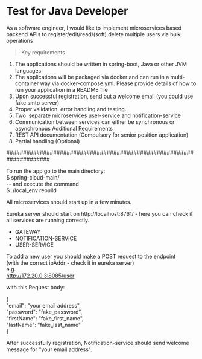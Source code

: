 # Test for Java Developer
As a software engineer, I would like to implement microservices based backend APIs to register/edit/read/(soft) delete multiple users via ​ bulk operations
> Key requirements
  1. The applications should be written in spring-boot, Java or other JVM languages
  2. The applications will be packaged via docker and can run in a multi-container way via
      docker-compose.yml. Please provide details of how to run your application in a README file
  3. Upon successful registration, send out a welcome email (you could use fake smtp server)
  4. Proper validation, error handling and testing.
  5. Two ​ separate microservices​ user-service and notification-service
  6. Communication between services can either be synchronous or asynchronous
Additional Requirements
  1. REST API documentation (Compulsory for senior position application)
  2. Partial handling (Optional)

#####################################################################

To run the app go to the main directory:<br>
$ spring-cloud-main/   <br> -- and execute the command<br>
$ ./local_env rebuild

All microservices should start up in a few minutes.

Eureka server should start on http://localhost:8761/ - here you can check if all services are running correctly.<br>
 - GATEWAY<br>
 - NOTIFICATION-SERVICE<br>
 - USER-SERVICE

To add a new user you should make a POST request to the endpoint <br>
(with the correct ipAddr - check it in eureka server) <br>
e.g. <br>
http://172.20.0.3:8085/user

with this Request body:

{<br>
         "email": "your email address",<br>
         "password": "fake_password",<br>
         "firstName": "fake_first_name",<br>
         "lastName": "fake_last_name"<br>
  }

After successfully registration, Notification-service should send welcome message for "your email address".

